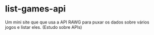 # list-games-api
Um mini site que que usa a API RAWG para puxar os dados sobre vários jogos e listar eles. (Estudo sobre APIs)
